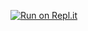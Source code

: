 [![Run on Repl.it](https://repl.it/badge/github/Bobsar0/Fast-Food-Fast)](https://repl.it/github/Bobsar0/Fast-Food-Fast)